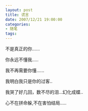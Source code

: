 ```yaml
---
layout: post
title: 谎言
date: 2007/12/21 19:00:00
categories: 
- 随笔
tags: 
---
```


不是真正的你......　　　　　　　　　　　　　　　　　　　

你永远不懂我.....

我不再需要你懂......

我明白我只是你的过客..

我哭了好几回，数不尽的泪...幻化成蝶..

心不在拼命躲,不在害怕结局.....
